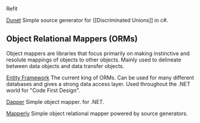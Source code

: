 Refit

[Dunet](https://github.com/domn1995/dunet#dunet)
Simple source generator for [[Discriminated Unions]] in c#.


## Object Relational Mappers (ORMs)
Object mappers are libraries that focus primarily on making instinctive and resolute mappings of objects to other objects. Mainly used to delineate between data objects and data transfer objects.

[Entity Framework](https://learn.microsoft.com/en-us/ef/)
The current king of ORMs. Can be used for many different databases and gives a strong data access layer. Used throughout the .NET world for "Code First Design".

[Dapper](https://dapperlib.github.io/Dapper/)
Simple object mapper. for .NET.

[Mapperly](https://mapperly.riok.app/docs/category/getting-started/)
Simple object relational mapper powered by source generators.


